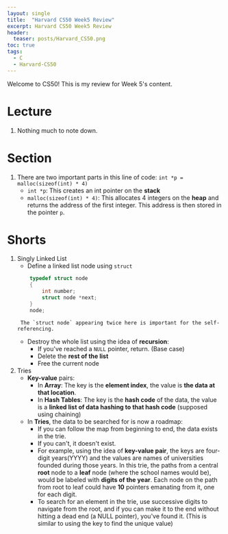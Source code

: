 ```yaml
---
layout: single
title:  "Harvard CS50 Week5 Review"
excerpt: Harvard CS50 Week5 Review
header:
  teaser: posts/Harvard_CS50.png
toc: true
tags:
  - C
  - Harvard-CS50
---
```


Welcome to CS50! This is my review for Week 5's content.

# Lecture
1. Nothing much to note down.

# Section
1. There are two important parts in this line of code: `int *p = malloc(sizeof(int) * 4)`
    - `int *p`: This creates an int pointer on the **stack**
    - `malloc(sizeof(int) * 4)`: This allocates 4 integers on the **heap** and returns the address of the first integer. This address is then stored in the pointer `p`.

# Shorts
1. Singly Linked List
    - Define a linked list node using `struct`
    ```c
        typedef struct node
        {
            int number;
            struct node *next;
        }
        node;
    ```
        The `struct node` appearing twice here is important for the self-referencing.
    - Destroy the whole list using the idea of **recursion**:
        - If you've reached a `NULL` pointer, return. (Base case)
        - Delete the **rest of the list**
        - Free the current node
2. Tries
    - **Key-value** pairs:
        - In **Array**: The key is the **element index**, the value is **the data at that location**.
        - In **Hash Tables**: The key is the **hash code** of the data, the value is a **linked list of data hashing to that hash code** (supposed using chaining)
    - In **Tries**, the data to be searched for is now a roadmap:
        - If you can follow the map from beginning to end, the data exists in the trie.
        - If you can't, it doesn't exist.
        - For example, using the idea of **key-value pair**, the keys are four-digit years(YYYY) and the values are names of universities founded during those years. In this trie, the paths from a central **root** node to a **leaf** node (where the school names would be), would be labeled with **digits of the year**. Each node on the path from root to leaf could have **10** pointers emanating from it, one for each digit.
        - To search for an element in the trie, use successive digits to navigate from the root, and if you can make it to the end without hitting a dead end (a NULL pointer), you've found it. (This is similar to using the key to find the unique value)
        
